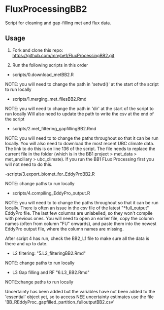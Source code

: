 # FluxProcessingBB2

Script for cleaning and gap-filling met and flux data.


## Usage

1. Fork and clone this repo: https://github.com/mnybe1/FluxProcessingBB2.git

2. Run the following scripts in this order


- scripts/0.download_metBB2.R 

NOTE: you will need to change the path in 'setwd()' at the start of the script to run locally


- scripts/1.merging_met_filesBB2.Rmd

NOTE: you will need to change the path in 'dir' at the start of the script to run locally
Will also need to update the path to write the csv at the end of the script


- scripts/2.met_filtering_gapfillingBB2.Rmd

NOTE: you will need to to change the paths throughout so that it can be run locally. 
You will also need to download the most recent UBC climate data. The link to do this is on line 136 of the script. The file needs to replace the current file in the folder (which is in the BB1 project > met_data > met_ancillary > ubc_climate). If you run the BB1 FLux Processing first you will not need to do this. 


-scripts/3.export_biomet_for_EddyProBB2.R

NOTE: change paths to run locally


- scripts/4.compiling_EddyPro_output.R

NOTE: you will need to to change the paths throughout so that it can be run locally. 
There is often an issue in the csv file of the latest "*full_output" EddyPro file. The last few columns are unlabelled, so they won't compile with previous ones. You will need to open an earlier file, copy the column names (often from column "FU" onwards), and paste them into the newest EddyPro output file, where the column names are missing. 

After script 4 has run, check the BB2_L1 file to make sure all the data is there and up to date.


- L2 filtering: "5.L2_filteringBB2.Rmd"

NOTE: change paths to run locally


- L3 Gap filling and RF "6.L3_BB2.Rmd"

NOTE:change paths to run locally

Uncertainty has been added but the variables have not been added to the 'essential' object yet, so to access NEE uncertainty estimates use the file 'BB_REddyProc_gapfilled_partition_fulloutputBB2.csv'



